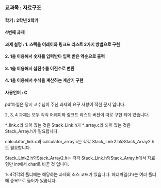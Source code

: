 ### 교과목 : 자료구조
#### 학기 : 2학년 2학기
#### 4번째 과제
#### 과제 설명 : 1. 스택을 어레이와 링크드 리스트 2가지 방법으로 구현 
#### 2. 1을 이용해서 숫자를 입력받아 입력 받은 역순으로 출력
#### 3. 1을 이용해서 십진수를 이진수로 변환
#### 4. 1을 이용해서 수식을 계산하는 계산기 구현
#### 사용언어 : C

pdf파일은 당시 교수님이 주신 과제의 요구 사항이 적힌 문서 입니다.

2, 3, 4 과제는 모두 각각 어레이와 링크드 리스트 버전이 따로 구현 되어 있습니다.

*_link.c라 되어 있는 것은 Stack_Link.h가 *_array.c라 되어 있는 것은 Stack_Array.h가 필요합니다.

calculator_link.c와 calculator_array.c는 각각 Stack_Link2.h와Stack_Array2.h 도 필요합니다.

Stack_Link2.h와Stack_Array2.h는 각각 Stack_Link.h와Stack_Array.h에서 자료형만 int에서 char로 바꾼 것 입니다.

1~4각각의 폴더에는 해당하는 과제의 소스 코드가 있습니다. 헤더파일(.h)는 여러 폴더에 중복으로 들어가 있습니다.
